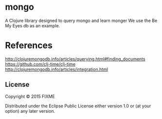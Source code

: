 # mongo

A Clojure library designed to query mongo and learn monger
We use the Be My Eyes db as an example.

# References
http://clojuremongodb.info/articles/querying.html#finding_documents
https://github.com/clj-time/clj-time
http://clojuremongodb.info/articles/integration.html


## License

Copyright © 2015 FIXME

Distributed under the Eclipse Public License either version 1.0 or (at
your option) any later version.
